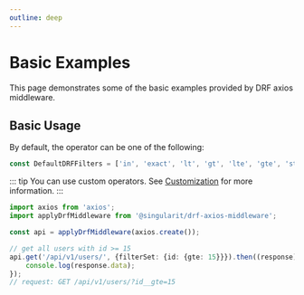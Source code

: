 ```yaml
---
outline: deep
---
```


# Basic Examples

This page demonstrates some of the basic examples provided by DRF axios middleware.

## Basic Usage

By default, the operator can be one of the following:

```ts
const DefaultDRFFilters = ['in', 'exact', 'lt', 'gt', 'lte', 'gte', 'startswith', 'endswith']
```

::: tip
You can use custom operators. See [Customization](./example-customization.md) for more information.
:::

```ts
import axios from 'axios';
import applyDrfMiddleware from '@singularit/drf-axios-middleware';

const api = applyDrfMiddleware(axios.create());

// get all users with id >= 15
api.get('/api/v1/users/', {filterSet: {id: {gte: 15}}}).then((response) => {
    console.log(response.data);
});
// request: GET /api/v1/users/?id__gte=15
```
